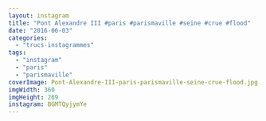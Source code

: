 ```yaml
---
layout: instagram
title: "Pont Alexandre III #paris #parismaville #seine #crue #flood"
date: "2016-06-03"
categories: 
  - "trucs-instagrammes"
tags: 
  - "instagram"
  - "paris"
  - "parismaville"
coverImage: Pont-Alexandre-III-paris-parismaville-seine-crue-flood.jpg
imgWidth: 360
imgHeight: 269
instagram: BGMTQyjymYe
---
```

